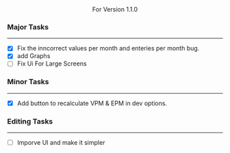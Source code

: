 <center>For Version 1.1.0</center>

### Major Tasks
---
- [X] Fix the inncorrect values per month and enteries per month bug.
- [X] add Graphs
- [ ] Fix Ui For Large Screens

### Minor Tasks
---
- [X] Add button to recalculate VPM & EPM in dev options.

### Editing Tasks
---
- [ ] Imporve UI and make it simpler 
